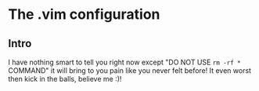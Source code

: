 The .vim configuration
======================

Intro
-----

I have nothing smart to tell you right now except
"DO NOT USE `rm -rf *` COMMAND" it will bring to you pain like you never felt before!
It even worst then kick in the balls, believe me :)!

